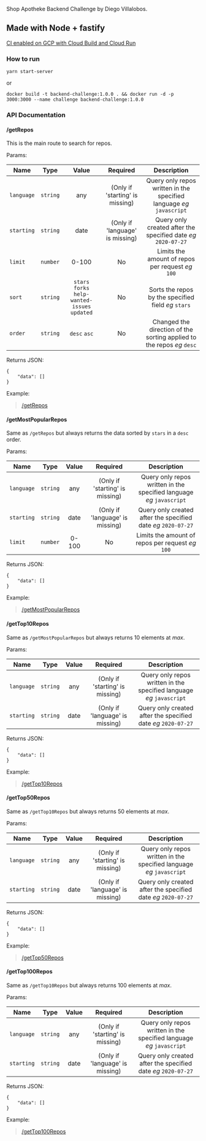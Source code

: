 Shop Apotheke Backend Challenge by Diego Villalobos.

## Made with Node + fastify

[CI enabled on GCP with Cloud Build and Cloud Run](https://server-apotheke-4mzymbpevq-ew.a.run.app/)

### How to run

```yarn start-server```

or

```docker build -t backend-challenge:1.0.0 . && docker run -d -p 3000:3000 --name challenge backend-challenge:1.0.0```

### API Documentation

#### /getRepos

This is the main route to search for repos.

Params: 

| Name | Type | Value | Required | Description |
| -----|:----:|:-------:|:--------:|:-----------:|
| ```language``` | ```string``` | any | (Only if 'starting' is missing) | Query only repos written in the specified language _eg_ ```javascript```|
| ```starting``` | ```string``` | date | (Only if 'language' is missing) | Query only created after the specified date _eg_ ```2020-07-27```|
| ```limit``` | ```number``` | 0-100 | No | Limits the amount of repos per request _eg_ ```100```|
| ```sort``` | ```string``` | ```stars``` ```forks``` ```help-wanted-issues``` ```updated```  | No | Sorts the repos by the specified field _eg_ ```stars```|
| ```order``` | ```string``` | ```desc``` ```asc``` | No | Changed the direction of the sorting applied to the repos _eg_ ```desc```|

Returns JSON: 

```
{
    "data": []
}
```

Example:

> [/getRepos](https://server-apotheke-4mzymbpevq-ew.a.run.app/getRepos?language=javascript&limit=2&createdAt=2020-06-27&sort=stars&order=desc)

#### /getMostPopularRepos

Same as  ```/getRepos``` but always returns the data sorted by ```stars``` in a ```desc``` order.

Params: 

| Name | Type | Value | Required | Description |
| -----|:----:|:-------:|:--------:|:-----------:|
| ```language``` | ```string``` | any | (Only if 'starting' is missing) | Query only repos written in the specified language _eg_ ```javascript```|
| ```starting``` | ```string``` | date | (Only if 'language' is missing) | Query only created after the specified date _eg_ ```2020-07-27```|
| ```limit``` | ```number``` | 0-100 | No | Limits the amount of repos per request _eg_ ```100```|

Returns JSON: 

```
{
    "data": []
}
```

Example:

> [/getMostPopularRepos](https://server-apotheke-4mzymbpevq-ew.a.run.app/getMostPopularRepos?language=javascript&limit=2&createdAt=2020-06-27)

#### /getTop10Repos

Same as ```/getMostPopularRepos``` but always returns 10 elements at _max_.

Params: 

| Name | Type | Value | Required | Description |
| -----|:----:|:-------:|:--------:|:-----------:|
| ```language``` | ```string``` | any | (Only if 'starting' is missing) | Query only repos written in the specified language _eg_ ```javascript```|
| ```starting``` | ```string``` | date | (Only if 'language' is missing) | Query only created after the specified date _eg_ ```2020-07-27```|

Returns JSON: 

```
{
    "data": []
}
```

Example:

> [/getTop10Repos](https://server-apotheke-4mzymbpevq-ew.a.run.app/getTop10Repos?language=javascript&createdAt=2020-06-27)

#### /getTop50Repos

Same as ```/getTop10Repos``` but always returns 50 elements at _max_.

Params: 

| Name | Type | Value | Required | Description |
| -----|:----:|:-------:|:--------:|:-----------:|
| ```language``` | ```string``` | any | (Only if 'starting' is missing) | Query only repos written in the specified language _eg_ ```javascript```|
| ```starting``` | ```string``` | date | (Only if 'language' is missing) | Query only created after the specified date _eg_ ```2020-07-27```|

Returns JSON: 

```
{
    "data": []
}
```

Example:

> [/getTop50Repos](https://server-apotheke-4mzymbpevq-ew.a.run.app/getTop50Repos?language=javascript&createdAt=2020-06-27)

#### /getTop100Repos

Same as ```/getTop10Repos``` but always returns 100 elements at _max_.

Params: 

| Name | Type | Value | Required | Description |
| -----|:----:|:-------:|:--------:|:-----------:|
| ```language``` | ```string``` | any | (Only if 'starting' is missing) | Query only repos written in the specified language _eg_ ```javascript```|
| ```starting``` | ```string``` | date | (Only if 'language' is missing) | Query only created after the specified date _eg_ ```2020-07-27```|

Returns JSON: 

```
{
    "data": []
}
```

Example:

> [/getTop100Repos](https://server-apotheke-4mzymbpevq-ew.a.run.app/getTop100Repos?language=javascript&createdAt=2020-06-27)
